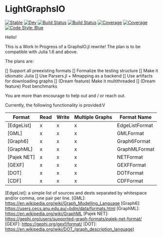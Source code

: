 # LightGraphsIO 
[![Stable](https://img.shields.io/badge/docs-stable-blue.svg)](https://miguelraz.github.io/LightGraphsIO.jl/stable) [![Dev](https://img.shields.io/badge/docs-dev-blue.svg)](https://miguelraz.github.io/LightGraphsIO.jl/dev) [![Build Status](https://github.com/miguelraz/LightGraphsIO.jl/workflows/CI/badge.svg)](https://github.com/miguelraz/LightGraphsIO.jl/actions) 
[![Build Status](https://ci.appveyor.com/api/projects/status/github/miguelraz/LightGraphsIO.jl?svg=true)](https://ci.appveyor.com/project/miguelraz/LightGraphsIO-jl) [![Coverage](https://codecov.io/gh/miguelraz/LightGraphsIO.jl/branch/master/graph/badge.svg)](https://codecov.io/gh/miguelraz/LightGraphsIO.jl) [![Coverage](https://coveralls.io/repos/github/miguelraz/LightGraphsIO.jl/badge.svg?branch=master)](https://coveralls.io/github/miguelraz/LightGraphsIO.jl?branch=master) [![Code Style: Blue](https://img.shields.io/badge/code%20style-blue-4495d1.svg)](https://github.com/invenia/BlueStyle)

Hello!

This is a Work In Progress of a GraphsIO.jl rewrite! The plan is to be compatible with Julia 1.6 and above.

The plans are:
 
[] Support all preexisting formats
[] Formalize the testing structure
[] Make it idiomatic Julia
[] Use Parsers.jl + Mmapping as a backend
[] Use artifacts for downloading graphs
[] (Dream feature) Make it multithreaded
[] (Dream feature) Post benchmarks

You are more than encourage to help out and / or reach out.

Currently, the following functionality is provided:V

Format        | Read | Write | Multiple Graphs| Format Name  |
--------------|------|-------|----------------|--------------|
[EdgeList]    |   x  |  x    | x              |EdgeListFormat|
[GML]         |   x  |  x    | x              |GMLFormat     |
[Graph6]      |   x  |  x    | x              |Graph6Format  |
[GraphML]     |   x  |  x    | x              |GraphMLFormat |
[Pajek NET]   |   x  |  x    | x              |NETFormat     |
[GEXF]        |   x  |  x    | x              |GEXFFormat    |
[DOT]         |   x  |  x    | x              |DOTFormat     |
[CDF]         |   x  |  x    | x              |CDFFormat     |

[EdgeList]: a simple list of sources and dests separated by whitespace and/or comma, one pair per line.
[GML]: https://en.wikipedia.org/wiki/Graph_Modelling_Language
[Graph6]: https://users.cecs.anu.edu.au/~bdm/data/formats.html
[GraphML]: https://en.wikipedia.org/wiki/GraphML
[Pajek NET]: https://gephi.org/users/supported-graph-formats/pajek-net-format/
[GEXF]: https://gephi.org/gexf/format/
[DOT]: https://en.wikipedia.org/wiki/DOT_(graph_description_language)

